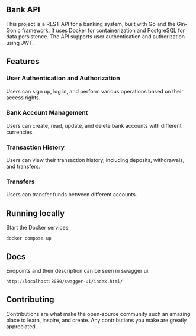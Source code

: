 ## Bank API

This project is a REST API for a banking system, built with Go and the Gin-Gonic framework. It uses Docker for containerization and PostgreSQL for data persistence. The API supports user authentication and authorization using JWT.

## Features
### User Authentication and Authorization
Users can sign up, log in, and perform various operations based on their access rights.
### Bank Account Management
Users can create, read, update, and delete bank accounts with different currencies.
### Transaction History
Users can view their transaction history, including deposits, withdrawals, and transfers.
### Transfers
Users can transfer funds between different accounts.

## Running locally
Start the Docker services:

```docker compose up```

## Docs

Endpoints and their description can be seen in swagger ui:
```
http://localhost:8080/swagger-ui/index.html/
```

## Contributing

Contributions are what make the open-source community such an amazing place to learn, inspire, and create. Any contributions you make are greatly appreciated.
